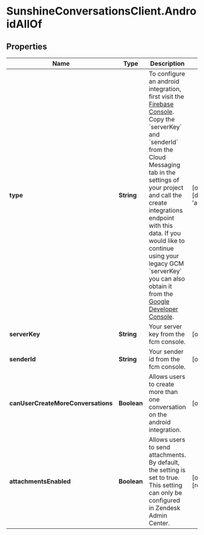 # SunshineConversationsClient.AndroidAllOf

## Properties

Name | Type | Description | Notes
------------ | ------------- | ------------- | -------------
**type** | **String** | To configure an android integration, first visit the [Firebase Console](https://console.firebase.google.com/). Copy the &#x60;serverKey&#x60; and &#x60;senderId&#x60; from the Cloud Messaging tab in the settings of your project and call the create integrations endpoint with this data. If you would like to continue using your legacy GCM &#x60;serverKey&#x60; you can also obtain it from the [Google Developer Console](https://console.developers.google.com/).  | [optional] [default to &#39;android&#39;]
**serverKey** | **String** | Your server key from the fcm console. | [optional] 
**senderId** | **String** | Your sender id from the fcm console. | [optional] 
**canUserCreateMoreConversations** | **Boolean** | Allows users to create more than one conversation on the android integration. | [optional] 
**attachmentsEnabled** | **Boolean** | Allows users to send attachments. By default, the setting is set to true. This setting can only be configured in Zendesk Admin Center.  | [optional] [readonly] 


